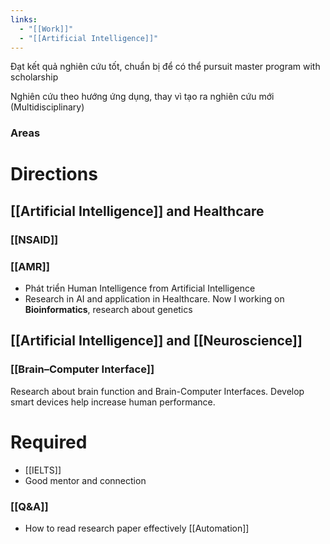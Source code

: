 ```yaml
---
links:
  - "[[Work]]"
  - "[[Artificial Intelligence]]"
---
```

Đạt kết quả nghiên cứu tốt, chuẩn bị để có thể pursuit master program  with scholarship

Nghiên cứu theo hướng ứng dụng, thay vì tạo ra nghiên cứu mới (Multidisciplinary)
### Areas

# Directions

## [[Artificial Intelligence]] and Healthcare 

### [[NSAID]]

### [[AMR]]

- Phát triển Human Intelligence from Artificial Intelligence
- Research in AI and application in Healthcare. Now I working on **Bioinformatics**, research about genetics

## [[Artificial Intelligence]] and [[Neuroscience]]

### [[Brain–Computer Interface]]

Research about brain function and Brain-Computer Interfaces. Develop smart devices help increase human performance.

# Required

- [[IELTS]]
- Good mentor and connection 

### [[Q&A]]

- How to read research paper effectively [[Automation]]